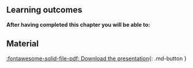 
## Learning outcomes

**After having completed this chapter you will be able to:**



## Material

[:fontawesome-solid-file-pdf: Download the presentation](../assets/pdf/introduction.pdf){: .md-button }
